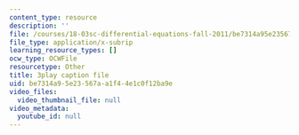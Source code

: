 ```yaml
---
content_type: resource
description: ''
file: /courses/18-03sc-differential-equations-fall-2011/be7314a95e23567aa1f44e1c0f12ba9e_d521hz0sGtE.vtt
file_type: application/x-subrip
learning_resource_types: []
ocw_type: OCWFile
resourcetype: Other
title: 3play caption file
uid: be7314a9-5e23-567a-a1f4-4e1c0f12ba9e
video_files:
  video_thumbnail_file: null
video_metadata:
  youtube_id: null
---
```

